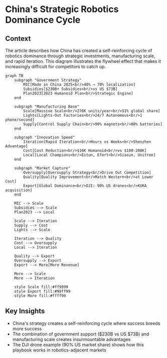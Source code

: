 # China's Strategic Robotics Dominance Cycle

## Context
The article describes how China has created a self-reinforcing cycle of robotics dominance through strategic investments, manufacturing scale, and rapid iteration. This diagram illustrates the flywheel effect that makes it increasingly difficult for competitors to catch up.

```mermaid
graph TB
    subgraph "Government Strategy"
        MIC[Made in China 2025<br/>40% → 70% localization]
        Subsidies[$230B+ Subsidies<br/>vs US $73B]
        Plan2023[2023 Humanoid Plan<br/>Strategic Engine]
    end
    
    subgraph "Manufacturing Base"
        Scale[Massive Scale<br/>276K units/year<br/>51% global share]
        Lights[Lights-Out Factories<br/>24/7 Autonomous<br/>1 phone/second]
        Supply[Control Supply Chain<br/>90% magnets<br/>80% batteries]
    end
    
    subgraph "Innovation Speed"
        Iteration[Rapid Iteration<br/>Hours vs Weeks<br/>Shenzhen Advantage]
        Cost[Cost Reduction<br/>$16K Humanoid<br/>vs $100-200K]
        Local[Local Champions<br/>Estun, Efort<br/>Siasun, Unitree]
    end
    
    subgraph "Market Capture"
        Oversupply[Oversupply Strategy<br/>Drive Out Competition]
        Quality[Quality Improvement<br/>Match Western<br/>at Lower Cost]
        Export[Global Dominance<br/>DJI: 90% US drones<br/>KUKA acquisition]
    end
    
    MIC --> Scale
    Subsidies --> Scale
    Plan2023 --> Local
    
    Scale --> Iteration
    Supply --> Cost
    Lights --> Scale
    
    Iteration --> Quality
    Cost --> Oversupply
    Local --> Iteration
    
    Quality --> Export
    Oversupply --> Export
    Export --> More[More Revenue]
    
    More --> Scale
    More --> Iteration
    
    style Scale fill:#ff9999
    style Export fill:#99ff99
    style More fill:#ffff99
```

## Key Insights
- China's strategy creates a self-reinforcing cycle where success breeds more success
- The combination of government support ($230B vs US $73B) and manufacturing scale creates insurmountable advantages
- The DJI drone example (90% US market share) shows how this playbook works in robotics-adjacent markets